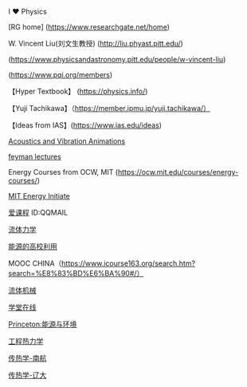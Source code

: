 I :heart: Physics 

[RG home] (https://www.researchgate.net/home)

W. Vincent Liu(刘文生教授)
(http://liu.phyast.pitt.edu/)

(https://www.physicsandastronomy.pitt.edu/people/w-vincent-liu)

(https://www.pqi.org/members)

【Hyper Textbook】 (https://physics.info/)

【Yuji Tachikawa】（https://member.ipmu.jp/yuji.tachikawa/）

【Ideas from IAS】(https://www.ias.edu/ideas)

[Acoustics and Vibration Animations](https://www.acs.psu.edu/drussell/Demos/waves-intro/waves-intro.html)

[feyman lectures](https://www.feynmanlectures.caltech.edu/)

Energy Courses from OCW, MIT (https://ocw.mit.edu/courses/energy-courses/)  

[MIT Energy Initiate ](http://energy.mit.edu/)

[爱课程](http://www.icourses.cn/sCourse/course_2584.html) ID:QQMAIL

[流体力学](http://course.sdu.edu.cn/G2S/Template/View.aspx?courseId=229&topMenuId=124861&action=view&type=&name=&menuType=1)

[能源的高校利用](http://open.163.com/special/cuvocw/gaoxiaoliyong.html)

MOOC CHINA（https://www.icourse163.org/search.htm?search=%E8%83%BD%E6%BA%90#/）

[流体机械](http://course.jingpinke.com/details?uuid=8a833999-2031c13b-0120-31c13bba-01d1)

[学堂在线](http://www.xuetangx.com/courses/search?query=%E8%83%BD%E6%BA%90)

[Princeton:能源与环境](http://open.163.com/special/energyandtheenvironment/)

[工程热力学](https://www.bilibili.com/video/av24307135/)

[传热学-南航](http://gc.nuaa.edu.cn/heat/other/1.html)

[传热学-辽大](http://mooc1.chaoxing.com/nodedetailcontroller/visitnodedetail?courseId=80587036&knowledgeId=80585505)



